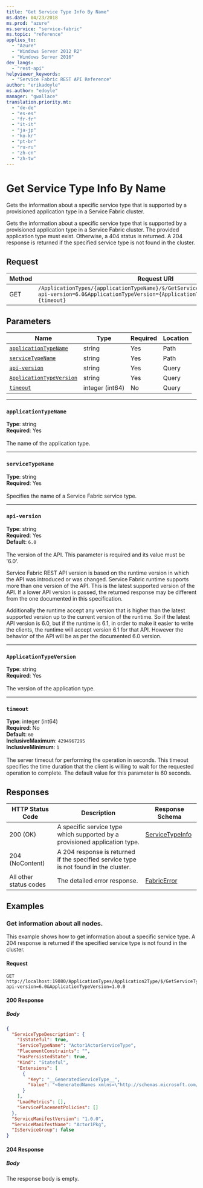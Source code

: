 ```yaml
---
title: "Get Service Type Info By Name"
ms.date: 04/23/2018
ms.prod: "azure"
ms.service: "service-fabric"
ms.topic: "reference"
applies_to: 
  - "Azure"
  - "Windows Server 2012 R2"
  - "Windows Server 2016"
dev_langs: 
  - "rest-api"
helpviewer_keywords: 
  - "Service Fabric REST API Reference"
author: "erikadoyle"
ms.author: "edoyle"
manager: "gwallace"
translation.priority.mt: 
  - "de-de"
  - "es-es"
  - "fr-fr"
  - "it-it"
  - "ja-jp"
  - "ko-kr"
  - "pt-br"
  - "ru-ru"
  - "zh-cn"
  - "zh-tw"
---
```

# Get Service Type Info By Name
Gets the information about a specific service type that is supported by a provisioned application type in a Service Fabric cluster.

Gets the information about a specific service type that is supported by a provisioned application type in a Service Fabric cluster. The provided application type must exist. Otherwise, a 404 status is returned. A 204 response is returned if the specified service type is not found in the cluster.

## Request
| Method | Request URI |
| ------ | ----------- |
| GET | `/ApplicationTypes/{applicationTypeName}/$/GetServiceTypes/{serviceTypeName}?api-version=6.0&ApplicationTypeVersion={ApplicationTypeVersion}&timeout={timeout}` |


## Parameters
| Name | Type | Required | Location |
| --- | --- | --- | --- |
| [`applicationTypeName`](#applicationtypename) | string | Yes | Path |
| [`serviceTypeName`](#servicetypename) | string | Yes | Path |
| [`api-version`](#api-version) | string | Yes | Query |
| [`ApplicationTypeVersion`](#applicationtypeversion) | string | Yes | Query |
| [`timeout`](#timeout) | integer (int64) | No | Query |

____
### `applicationTypeName`
__Type__: string <br/>
__Required__: Yes<br/>
<br/>
The name of the application type.

____
### `serviceTypeName`
__Type__: string <br/>
__Required__: Yes<br/>
<br/>
Specifies the name of a Service Fabric service type.

____
### `api-version`
__Type__: string <br/>
__Required__: Yes<br/>
__Default__: `6.0` <br/>
<br/>
The version of the API. This parameter is required and its value must be '6.0'.

Service Fabric REST API version is based on the runtime version in which the API was introduced or was changed. Service Fabric runtime supports more than one version of the API. This is the latest supported version of the API. If a lower API version is passed, the returned response may be different from the one documented in this specification.

Additionally the runtime accept any version that is higher than the latest supported version up to the current version of the runtime. So if the latest API version is 6.0, but if the runtime is 6.1, in order to make it easier to write the clients, the runtime will accept version 6.1 for that API. However the behavior of the API will be as per the documented 6.0 version.


____
### `ApplicationTypeVersion`
__Type__: string <br/>
__Required__: Yes<br/>
<br/>
The version of the application type.

____
### `timeout`
__Type__: integer (int64) <br/>
__Required__: No<br/>
__Default__: `60` <br/>
__InclusiveMaximum__: `4294967295` <br/>
__InclusiveMinimum__: `1` <br/>
<br/>
The server timeout for performing the operation in seconds. This timeout specifies the time duration that the client is willing to wait for the requested operation to complete. The default value for this parameter is 60 seconds.

## Responses

| HTTP Status Code | Description | Response Schema |
| --- | --- | --- |
| 200 (OK) | A specific service type which supported by a provisioned application type.<br/> | [ServiceTypeInfo](sfclient-v62-model-servicetypeinfo.md) |
| 204 (NoContent) | A 204 response is returned if the specified service type is not found in the cluster.<br/> |  |
| All other status codes | The detailed error response.<br/> | [FabricError](sfclient-v62-model-fabricerror.md) |

## Examples

### Get information about all nodes.

This example shows how to get information about a specific service type. A 204 response is returned if the specified service type is not found in the cluster.

#### Request
```
GET http://localhost:19080/ApplicationTypes/Application2Type/$/GetServiceTypes/Actor1ActorServiceType?api-version=6.0&ApplicationTypeVersion=1.0.0
```

#### 200 Response
##### Body
```json
{
  "ServiceTypeDescription": {
    "IsStateful": true,
    "ServiceTypeName": "Actor1ActorServiceType",
    "PlacementConstraints": "",
    "HasPersistedState": true,
    "Kind": "Stateful",
    "Extensions": [
      {
        "Key": "__GeneratedServiceType__",
        "Value": "<GeneratedNames xmlns=\"http://schemas.microsoft.com/2015/03/fabact-no-schema\">\r\n            <DefaultService Name=\"Actor1ActorService\" />\r\n            <ReplicatorEndpoint Name=\"Actor1ActorServiceReplicatorEndpoint\" />\r\n            <ReplicatorConfigSection Name=\"Actor1ActorServiceReplicatorConfig\" />\r\n            <ReplicatorSecurityConfigSection Name=\"Actor1ActorServiceReplicatorSecurityConfig\" />\r\n            <StoreConfigSection Name=\"Actor1ActorServiceLocalStoreConfig\" />\r\n            <ServiceEndpointV2 Name=\"Actor1ActorServiceEndpointV2\" />\r\n          </GeneratedNames>"
      }
    ],
    "LoadMetrics": [],
    "ServicePlacementPolicies": []
  },
  "ServiceManifestVersion": "1.0.0",
  "ServiceManifestName": "Actor1Pkg",
  "IsServiceGroup": false
}
```


#### 204 Response
##### Body
The response body is empty.